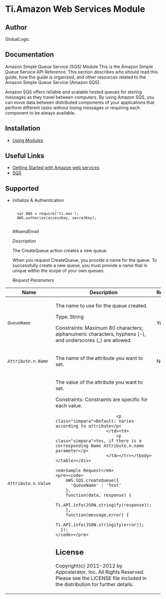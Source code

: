# Ti.Amazon Web Services Module

## Author

GlobalLogic

## Documentation

Amazon Simple Queue Service (SQS) Module
This is the Amazon Simple Queue Service API Reference. This section describes who should read this guide, how the guide is organized, and other resources related to the Amazon Simple Queue Service (Amazon SQS).

Amazon SQS offers reliable and scalable hosted queues for storing messages as they travel between computers. By using Amazon SQS, you can move data between distributed components of your applications that perform different tasks without losing messages or requiring each component to be always available.
## Installation

* [ Using Modules ]( http://docs.appcelerator.com/titanium/2.1/index.html#!/guide/Using_Modules )

## Useful Links

* [ Getting Started with Amazon web services ]( http://docs.amazonwebservices.com/gettingstarted/latest/awsgsg-intro/intro.html )    
* [ SQS ]( http://aws.amazon.com/documentation/sqs/ )


## Supported

* Initialize & Authentication
  <pre><code>
	var AWS = require('ti.aws');
	AWS.authorize(accessKey, secretKey);
	</code></pre>

  ##sendEmail

	 <em>Description</em>

    The CreateQueue action creates a new queue.

    When you request CreateQueue, you provide a name for the queue. To successfully create a new queue, you must provide a name that is unique within the scope of your own queues.

    
	<em>Request Parameters</em>
<div class="informaltable"><table cellspacing="0" border="0"><colgroup><col class="col1"><col class="col2"><col class="col3"></colgroup><thead><tr><th>Name</th><th>Description</th><th>Required</th></tr></thead>
<tbody><tr><td>
  						<p class="simpara">
								<em class="parameter"><code>QueueName</code></em>
							</p>
						</td><td>
							<p class="simpara">The name to use for the queue created.</p>
							<p class="simpara">Type: String</p>
							<p class="simpara">Constraints: Maximum 80 characters; alphanumeric characters, hyphens (-),
								and underscores (_) are allowed.</p>
						</td><td>
							<p class="simpara">Yes</p>
						</td></tr>
<tr><td>
							<p class="simpara">
								<em class="parameter"><code>Attribute.n.Name</code></em>
							</p>
						</td><td>
							<p class="simpara">The name of the attribute you want to set.</p>
							</td><td>							<p class="simpara">No</p>						</td></tr><tr><td>				<p class="simpara">
								<em class="parameter"><code>Attribute.n.Value</code></em>
							</p>
						</td><td>
							<p class="simpara">The value of the attribute you want to set. </p>
							<p class="simpara">Constraints: Constraints are specific for each value. </p>
							
							<p class="simpara">Default: Varies according to attribute</p>
						</td><td>
							<p class="simpara">Yes, if there is a corresponding Name Attribute.n.name parameter</p>
						</td></tr></tbody></table></div>

	<em>Sample Request</em>
	<pre><code>
    	AWS.SQS.createQueue({
    	  'QueueName' : 'Test'
  	    }, 
        function(data, response) {
  		      Ti.API.info(JSON.stringify(response));
  	    }, 
        function(message,error) {
  		    Ti.API.info(JSON.stringify(error));
  	  });
	</code></pre>



## License

Copyright(c) 2011-2012 by Appcelerator, Inc. All Rights Reserved. Please see the LICENSE file included in the distribution for further details.

